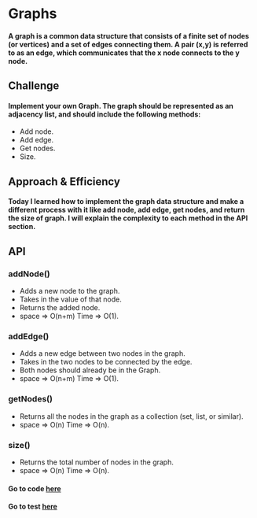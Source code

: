# Graphs

#### A graph is a common data structure that consists of a finite set of nodes (or vertices) and a set of edges connecting them. A pair (x,y) is referred to as an edge, which communicates that the x node connects to the y node.


## Challenge
#### Implement your own Graph. The graph should be represented as an adjacency list, and should include the following methods:
- Add node.
- Add edge.
- Get nodes.
- Size.


## Approach & Efficiency
#### Today I learned how to implement the graph data structure and make a different process with it like add node, add edge, get nodes, and return the size of graph. I will explain the complexity to each method in the API section.

## API
### addNode() 

- Adds a new node to the graph.
- Takes in the value of that node.
- Returns the added node.
- space => O(n+m) Time => O(1).

 
### addEdge() 

- Adds a new edge between two nodes in the graph.
- Takes in the two nodes to be connected by the edge.
- Both nodes should already be in the Graph.
- space => O(n+m) Time => O(1).


### getNodes() 

- Returns all the nodes in the graph as a collection (set, list, or similar).
- space => O(n) Time => O(n).



### size() 

- Returns the total number of nodes in the graph.
- space => O(n) Time => O(n).


#### Go to code [here](../../app/src/main/java/CodeChallenges/Challenge35_36_37)
#### Go to test [here](../../app/src/test/java/CodeChallenges/Challenge35_36_37/AppTest.java)